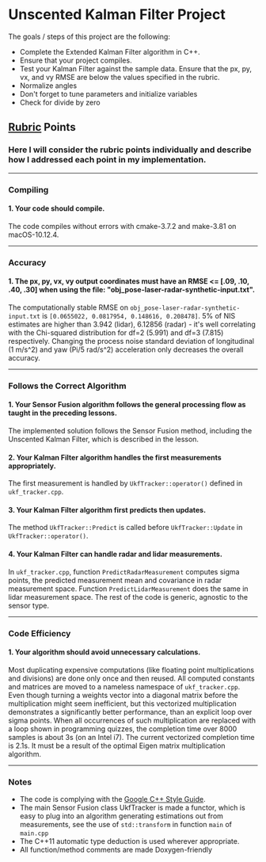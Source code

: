 # Unscented Kalman Filter Project

The goals / steps of this project are the following:

* Complete the Extended Kalman Filter algorithm in C++.
* Ensure that your project compiles.
* Test your Kalman Filter against the sample data. Ensure that the px, py, vx, and vy RMSE are below the values specified in the rubric.
* Normalize angles
* Don't forget to tune parameters and initialize variables
* Check for divide by zero

## [Rubric](https://review.udacity.com/#!/rubrics/783/view) Points
### Here I will consider the rubric points individually and describe how I addressed each point in my implementation.

---
### Compiling
#### 1. Your code should compile.  

The code compiles without errors with cmake-3.7.2 and make-3.81 on macOS-10.12.4.

---
### Accuracy
#### 1. The px, py, vx, vy output coordinates must have an RMSE <= [.09, .10, .40, .30] when using the file: "obj_pose-laser-radar-synthetic-input.txt".

The computationally stable RMSE on `obj_pose-laser-radar-synthetic-input.txt` is `[0.0655022, 0.0817954, 0.148616, 0.208478]`. 5% of NIS estimates are higher than 3.942 (lidar), 6.12856 (radar) - it's well correlating with the Chi-squared distribution for df=2 (5.991) and df=3 (7.815) respectively. Changing the process noise standard deviation of longitudinal (1 m/s^2) and yaw (Pi/5 rad/s^2) acceleration only decreases the overall accuracy.


---
### Follows the Correct Algorithm
#### 1. Your Sensor Fusion algorithm follows the general processing flow as taught in the preceding lessons.

The implemented solution follows the Sensor Fusion method, including the Unscented Kalman Filter, which is described in the lesson.


#### 2. Your Kalman Filter algorithm handles the first measurements appropriately.

The first measurement is handled by `UkfTracker::operator()` defined in `ukf_tracker.cpp`.


#### 3. Your Kalman Filter algorithm first predicts then updates.

The method `UkfTracker::Predict` is called before `UkfTracker::Update` in `UkfTracker::operator()`.


#### 4. Your Kalman Filter can handle radar and lidar measurements.

In `ukf_tracker.cpp`, function `PredictRadarMeasurement` computes sigma points, the predicted measurement mean and covariance in radar measurement space. Function `PredictLidarMeasurement` does the same in lidar measurement space. The rest of the code is generic, agnostic to the sensor type.

---
### Code Efficiency
#### 1. Your algorithm should avoid unnecessary calculations.

Most duplicating expensive computations (like floating point multiplications and divisions) are done only once and then reused. All computed constants and matrices are moved to a nameless namespace of `ukf_tracker.cpp`. Even though turning a weights vector into a diagonal matrix before the multiplication might seem inefficient, but this vectorized multiplication demonstrates a significantly better performance, than an explicit loop over sigma points. When all occurrences of such multiplication are replaced with a loop shown in programming quizzes, the completion  time over 8000 samples is about 3s (on an Intel i7). The current vectorized completion time is 2.1s. It must be a result of the optimal Eigen matrix multiplication algorithm.

---
### Notes

* The code is complying with the [Google C++ Style Guide](https://google.github.io/styleguide/cppguide.html).
* The main Sensor Fusion class UkfTracker is made a functor, which is easy to plug into an algorithm generating estimations out from measurements, see the use of `std::transform` in function `main` of `main.cpp`
* The C++11 automatic type deduction is used wherever appropriate.
* All function/method comments are made Doxygen-friendly
